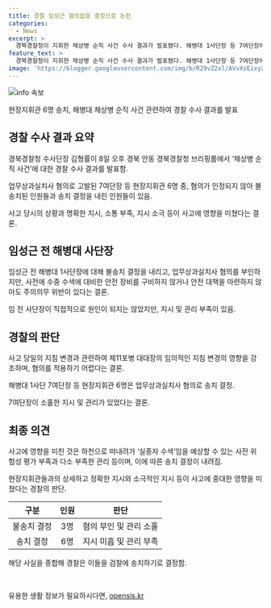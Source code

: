 ```yaml
---
title: 경찰 임성근 혐의없음 결정으로 논란
categories:
  - News
excerpt: >
  경북경찰청이 지휘한 채상병 순직 사건 수사 결과가 발표됐다. 해병대 1사단장 등 7여단장에 대한 업무상과실치사 혐의는 불인정됐으나, 7여단장 6명은 송치될 예정이다. 경찰은 임성근 전 해병대 사단장과 1명에 대해 혐의를 부인해도, 부하들의 작전 수행 감독 소홀과 수색 지침 불명확으로 사고에 영향을 미쳤다고 밝혔다. 실종자 수색 준비 등에 있어 부족한 부분은 7여단장에 적용되었다. 7여단장들은 협의와 지시를 개선해야 할 것으로 보인다.
feature_text: >
  경북경찰청이 지휘한 채상병 순직 사건 수사 결과가 발표됐다. 해병대 1사단장 등 7여단장에 대한 업무상과실치사 혐의는 불인정됐으나, 7여단장 6명은 송치될 예정이다. 경찰은 임성근 전 해병대 사단장과 1명에 대해 혐의를 부인해도, 부하들의 작전 수행 감독 소홀과 수색 지침 불명확으로 사고에 영향을 미쳤다고 밝혔다. 실종자 수색 준비 등에 있어 부족한 부분은 7여단장에 적용되었다. 7여단장들은 협의와 지시를 개선해야 할 것으로 보인다.
image: 'https://blogger.googleusercontent.com/img/b/R29vZ2xl/AVvXsEixyZcFfHzMRdzZMjFBmAUKJYCLCGyLL1o632UiGVXcaFdKo_bkvkuCioo0uUKlGfBVcT3P84aROyZIXSBEx3Aw5nCQ3pTgDom1WDC4m8eifvWiAmWEEVb4x6G_l8C0QH225ldMjyaFvpxGEBGNO37VmDTDMHGhJPq73UglMfDca1-0aw/s1600/blogspot.png'
---
```


<p><img src="https://blogger.googleusercontent.com/img/b/R29vZ2xl/AVvXsEixyZcFfHzMRdzZMjFBmAUKJYCLCGyLL1o632UiGVXcaFdKo_bkvkuCioo0uUKlGfBVcT3P84aROyZIXSBEx3Aw5nCQ3pTgDom1WDC4m8eifvWiAmWEEVb4x6G_l8C0QH225ldMjyaFvpxGEBGNO37VmDTDMHGhJPq73UglMfDca1-0aw/s1600/blogspot.png" alt="info 속보" /></p>

<p>현장지휘관 6명 송치, 해병대 채상병 순직 사건 관련하여 경찰 수사 결과를 발표</p>

<h2 data-ke-size="size26">경찰 수사 결과 요약</h2>

<p data-ke-size="size16">경북경찰청 수사단장 김형률이 8일 오후 경북 안동 경북경찰청 브리핑룸에서 ‘채상병 순직 사건’에 대한 경찰 수사 결과를 발표함.</p>

<p data-ke-size="size16">업무상과실치사 혐의로 고발된 7여단장 등 현장지휘관 6명 중, 혐의가 인정되지 않아 불송치된 인원들과 송치 결정을 내린 인원들이 있음.</p>

<p data-ke-size="size16">사고 당시의 상황과 명확한 지시, 소통 부족, 지시 소극 등이 사고에 영향을 미쳤다는 결론.</p>

<h2 data-ke-size="size26">임성근 전 해병대 사단장</h2>

<p data-ke-size="size16">임성근 전 해병대 1사단장에 대해 불송치 결정을 내리고, 업무상과실치사 혐의를 부인하지만, 사전에 수중 수색에 대비한 안전 장비를 구비하지 않거나 안전 대책을 마련하지 않아도 주의의무 위반이 있다는 결론.</p>

<p data-ke-size="size16">임 전 사단장이 직접적으로 원인이 되지는 않았지만, 지시 및 관리 부족이 있음.</p>

<h2 data-ke-size="size26">경찰의 판단</h2>

<p data-ke-size="size16">사고 당일의 지침 변경과 관련하여 제11포병 대대장의 임의적인 지침 변경의 영향을 강조하며, 혐의를 적용하기 어렵다는 결론.</p>

<p data-ke-size="size16">해병대 1사단 7여단장 등 현장지휘관 6명은 업무상과실치사 혐의로 송치 결정.</p>

<p data-ke-size="size16">7여단장이 소홀한 지시 및 관리가 있었다는 결론.</p>

<h2 data-ke-size="size26">최종 의견</h2>

<p data-ke-size="size16">사고에 영향을 미친 것은 하천으로 떠내려가 ‘실종자 수색’임을 예상할 수 있는 사전 위험성 평가 부족과 다소 부족한 관리 등이며, 이에 따른 송치 결정이 내려짐.</p>

<p data-ke-size="size16">현장지휘관들과의 상세하고 정확한 지시와 소극적인 지시 등이 사고에 중대한 영향을 미쳤다는 경찰의 판단.</p>

<table>
<thead>
<tr>
<th style="text-align: center;">구분</th>
<th style="text-align: center;">인원</th>
<th style="text-align: center;">판단</th>
</tr>
</thead>
<tbody>
<tr>
<td style="text-align: center;">불송치 결정</td>
<td style="text-align: center;">3명</td>
<td style="text-align: center;">혐의 부인 및 관리 소홀</td>
</tr>
<tr>
<td style="text-align: center;">송치 결정</td>
<td style="text-align: center;">6명</td>
<td style="text-align: center;">지시 미흡 및 관리 부족</td>
</tr>
</tbody>
</table>

<p data-ke-size="size16">해당 사실을 종합해 경찰은 이들을 검찰에 송치하기로 결정함.</p>

<p data-ke-size="size16">&nbsp;</p>
유용한 생활 정보가 필요하시다면, <a href="https://opensis.kr" rel="dofollow">opensis.kr</a>


